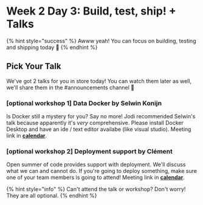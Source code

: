 # Week 2 Day 3: Build, test, ship! + Talks

{% hint style="success" %}
Awww yeah! You can focus on building, testing and shipping today 🥳
{% endhint %}

## Pick Your Talk

We've got 2 talks for you in store today! You can watch them later as well, we'll share them in the #announcements channel 🥳

### \[optional workshop 1] Data Docker by Selwin Konijn

Is Docker still a mystery for you? Say no more! Jodi recommended Selwin's talk because apparently it's _very_ comprehensive. Please install Docker Desktop and have an ide / text editor availabe (like visual studio). Meeting link in [**calendar**](week-1-day-2.md).

### \[optional workshop 2] Deployment support by Clément

Open summer of code provides support with deployment. We'll discuss what we can and cannot do. If you're going to deploy something, make sure one of your team members is going to attend! Meeting link in [**calendar**](week-1-day-2.md).

{% hint style="info" %}
Can't attend the talk or workshop? Don't worry! They are all optional.
{% endhint %}
